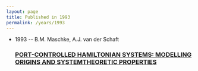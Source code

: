 ```yaml
---
layout: page
title: Published in 1993
permalink: /years/1993
---
```


<ul class="post-list">

  <li>
    <span class="post-meta">1993 -- B.M. Maschke, A.J. van der Schaft</span>
    <h3><a class="post-link" href="{{ site.baseurl }}/port-controlled-hamiltonian-systems-modelling-origins-and-systemtheoretic-properties-93">PORT-CONTROLLED HAMILTONIAN SYSTEMS: MODELLING ORIGINS AND SYSTEMTHEORETIC PROPERTIES</a></h3>
  </li>
</ul>
